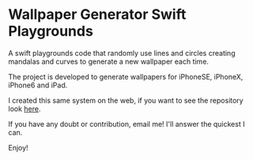 # Wallpaper Generator Swift Playgrounds #

A swift playgrounds code that randomly use lines and circles creating mandalas and curves to generate a new wallpaper each time.

The project is developed to generate wallpapers for iPhoneSE, iPhoneX, iPhone6 and iPad.

I created this same system on the web, if you want to see the repository look [here](https://github.com/adrojodev/Web-Wallpaper-Generator).

If you have any doubt or contribution, email me! I'll answer the quickest I can.

Enjoy!
